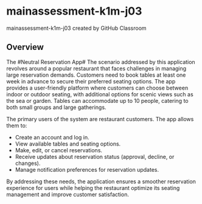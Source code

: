 # mainassessment-k1m-j03
mainassessment-k1m-j03 created by GitHub Classroom
## Overview  
The #Neutral Reservation App# 
The scenario addressed by this application revolves around a popular restaurant that faces challenges in managing large reservation demands. 
Customers need to book tables at least one week in advance to secure their preferred seating options. 
The app provides a user-friendly platform where customers can choose between indoor or outdoor seating, with additional options for scenic views such as the sea or garden. 
Tables can accommodate up to 10 people, catering to both small groups and large gatherings.

The primary users of the system are restaurant customers. The app allows them to:
-	Create an account and log in.
-	View available tables and seating options.
-	Make, edit, or cancel reservations.
-	Receive updates about reservation status (approval, decline, or changes).
-	Manage notification preferences for reservation updates.

By addressing these needs, the application ensures a smoother reservation experience for users while helping the restaurant optimize its seating management and improve customer satisfaction.
